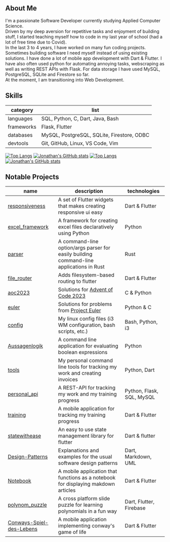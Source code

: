 ## About Me
I'm a passionate Software Developer currently studying Applied Computer Science.  
Driven by my deep aversion for repetitive tasks and enjoyment of building stuff, I started teaching myself how to code in my last year of school (had a lot of free time due to Covid).  
In the last 3 to 4 years, I have worked on many fun coding projects. Sometimes building software I need myself instead of using existing solutions. I have done a lot of mobile app development with Dart & Flutter. I have also often used python for automating annoying tasks, webscraping as well as writing REST APIs with Flask. For data storage I have used MySQL, PostgreSQL, SQLite and Firestore so far.  
At the moment, I am transitioning into Web Development.

## Skills
|category|list|
|----------|------|
|languages|SQL, Python, C, Dart, Java, Bash|
|frameworks|Flask, Flutter|
|databases|MySQL, PostgreSQL, SQLite, Firestore, ODBC|
|devtools|Git, GitHub, Linux, VS Code, Vim|

[![Top Langs](https://github-readme-stats.vercel.app/api/top-langs/?username=TheUltimateOptimist&layout=compact&langs_count=11&theme=radical&hide=CMake,TeX,c%2B%2B,Swift&exclude_repo=TheUltimateOptimist,studium,TheUltimateOptimist.github.io)](https://github.com/anuraghazra/github-readme-stats#gh-dark-mode-only)
[![Jonathan's GitHub stats](https://github-readme-stats.vercel.app/api?username=TheUltimateOptimist&show_icons=true&hide_rank=true)](https://github.com/anuraghazra/github-readme-stats#gh-dark-mode-only) 
[![Top Langs](https://github-readme-stats.vercel.app/api/top-langs/?username=TheUltimateOptimist&layout=compact&langs_count=11&theme=radical&hide=CMake,TeX,c%2B%2B,Swift&exclude_repo=TheUltimateOptimist,studium,TheUltimateOptimist.github.io)](https://github.com/anuraghazra/github-readme-stats#gh-light-mode-only)
[![Jonathan's GitHub stats](https://github-readme-stats.vercel.app/api?username=TheUltimateOptimist&show_icons=true&hide_rank=true)](https://github.com/anuraghazra/github-readme-stats#gh-light-mode-only) 


## Notable Projects
|name|description|technologies|
|------------|----|-----------|
|[responsiveness](https://github.com/TheUltimateOptimist/responsiveness)|A set of Flutter widgets that makes creating responsive ui easy|Dart & Flutter|
|[excel_framework](https://github.com/TheUltimateOptimist/excel_framework)|A framework for creating excel files declaratively using Python|Python|
|[parser](https://github.com/TheUltimateOptimist/parser)|A command-line option/args parser for easily building command-line applications in Rust|Rust|
|[file_router](https://github.com/TheUltimateOptimist/file_router)|Adds filesystem-based routing to flutter|Dart & Flutter|
|[aoc2023](https://github.com/TheUltimateOptimist/aoc2023)|Solutions for [Advent of Code 2023](https://adventofcode.com/2023)|C & Python|
|[euler](https://github.com/TheUltimateOptimist/euler)|Solutions for problems from [Project Euler](https://projecteuler.net/)|Python & C|
|[config](https://github.com/TheUltimateOptimist/config)|My linux config files (i3 WM configuration, bash scripts, etc.)|Bash, Python, i3|
|[Aussagenlogik](https://github.com/TheUltimateOptimist/Aussagenlogik)|A command line application for evaluating boolean expressions|Python|
|[tools](https://github.com/TheUltimateOptimist/tools)|My personal command line tools for tracking my work and creating invoices|Python, Dart|
|[personal_api](https://github.com/TheUltimateOptimist/personal_api)|A REST-API for tracking my work and my training progress|Python, Flask, SQL, MySQL|
|[training](https://github.com/TheUltimateOptimist/training)|A mobile application for tracking my training progress|Dart & Flutter|
|[statewithease](https://github.com/TheUltimateOptimist/statewithease)|An easy to use state management library for flutter|Dart & flutter|
|[Design-Patterns](https://github.com/TheUltimateOptimist/Design-Patterns)|Explanations and examples for the usual software design patterns|Dart, Markdown, UML|
|[Notebook](https://github.com/TheUltimateOptimist/Notebook)|A mobile application that functions as a notebook for displaying makdown articles|Dart & Flutter|
|[polynom_puzzle](https://github.com/TheUltimateOptimist/polynom_puzzle)|A cross platform slide puzzle for learning polynomials in a fun way|Dart, Flutter, Firebase|
|[Conways-Spiel-des-Lebens](https://github.com/TheUltimateOptimist/Conways-Spiel-des-Lebens)|A mobile application implementing conway's game of life|Dart & Flutter|

<!--
**TheUltimateOptimist/TheUltimateOptimist** is a ✨ _special_ ✨ repository because its `README.md` (this file) appears on your GitHub profile.

Here are some ideas to get you started:

- 🔭 I’m currently working on ...
- 🌱 I’m currently learning ...
- 👯 I’m looking to collaborate on ...
- 🤔 I’m looking for help with ...
- 💬 Ask me about ...
- 📫 How to reach me: ...
- 😄 Pronouns: ...
- ⚡ Fun fact: ...
-->
